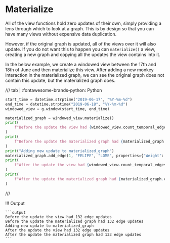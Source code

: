 # Materialize

All of the view functions hold zero updates of their own, simply providing a lens through which to look at a graph. This is by design so that you can have many views without expensive data duplication. 

However, if the original graph is updated, all of the views over it will also update. If you do not want this to happen you can `materialize()` a view, creating a new graph and copying all the updates the view contains into it. 

In the below example, we create a windowed view between the 17th and 18th of June and then materialize this view. After adding a new monkey interaction in the materialized graph, we can see the original graph does not contain this update, but the materialized graph does.

/// tab | :fontawesome-brands-python: Python
```python
start_time = datetime.strptime("2019-06-17", "%Y-%m-%d")
end_time = datetime.strptime("2019-06-18", "%Y-%m-%d")
windowed_view = g.window(start_time, end_time)

materialized_graph = windowed_view.materialize()
print(
    f"Before the update the view had {windowed_view.count_temporal_edges()} edge updates"
)
print(
    f"Before the update the materialized graph had {materialized_graph.count_temporal_edges()} edge updates"
)
print("Adding new update to materialized_graph")
materialized_graph.add_edge(1, "FELIPE", "LOME", properties={"Weight": 1}, layer="Grooming")
print(
    f"After the update the view had {windowed_view.count_temporal_edges()} edge updates"
)
print(
    f"After the update the materialized graph had {materialized_graph.count_temporal_edges()} edge updates"
)
```
///

!!! Output

    ```output
    Before the update the view had 132 edge updates
    Before the update the materialized graph had 132 edge updates
    Adding new update to materialized_graph
    After the update the view had 132 edge updates
    After the update the materialized graph had 133 edge updates
    ```